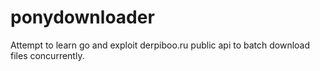 ponydownloader
==============

Attempt to learn go and exploit derpiboo.ru public api to batch download files concurrently.
